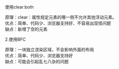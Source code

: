 使用clear:both

原理：clear：属性规定元素的哪一侧不允许其他浮动元素。  
优点：简单、代码少、浏览器支持好、不容易出现怪问题  
缺点：新增了空的元素

2.使用BFC

原理：一块独立渲染区域，不会影响外面的布局  
优点：简单、代码少、浏览器支持好  
缺点：可能会引起乱七八杂的问题